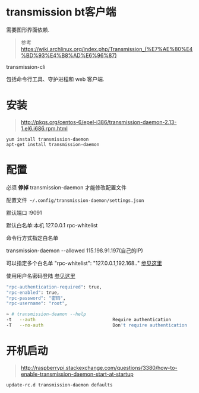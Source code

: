 # transmission bt客户端 

需要图形界面依赖.

>  参考 https://wiki.archlinux.org/index.php/Transmission_(%E7%AE%80%E4%BD%93%E4%B8%AD%E6%96%87)

transmission-cli

包括命令行工具、守护进程和 web 客户端.

# 安装

> http://pkgs.org/centos-6/epel-i386/transmission-daemon-2.13-1.el6.i686.rpm.html

    yum install transmission-daemon
    apt-get install transmission-daemon

# 配置

必须 **停掉** transmission-daemon 才能修改配置文件 

配置文件` ~/.config/transmission-daemon/settings.json`

默认端口 :9091

默认白名单:本机 127.0.0.1 rpc-whitelist

命令行方式指定白名单 

  transmission-daemon --allowed 115.198.91.197(自己的IP)

可以指定多个白名单 "rpc-whitelist": "127.0.0.1,192.168.*.*"  [参见这里](https://trac.transmissionbt.com/wiki/EditConfigFiles)

使用用户名密码登陆 [参见这里](http://www.hdpfans.com/thread-11614-1-1.html)

```bash
"rpc-authentication-required": true,
"rpc-enabled": true,
"rpc-password": "密码",
"rpc-username": "root",
```

```bash
~ # transmission-deamon --help
-t   --auth                             Require authentication
-T   --no-auth                          Don't require authentication
```

# 开机启动

> http://raspberrypi.stackexchange.com/questions/3380/how-to-enable-transmission-daemon-start-at-startup

    update-rc.d transmission-daemon defaults